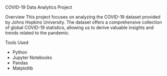 COVID-19 Data Analytics Project

Overview
This project focuses on analyzing the COVID-19 dataset provided by Johns Hopkins University. The dataset offers a comprehensive collection of global COVID-19 statistics, allowing us to derive valuable insights and trends related to the pandemic.

Tools Used
- Python
- Jupyter Notebooks
- Pandas
- Matplotlib
